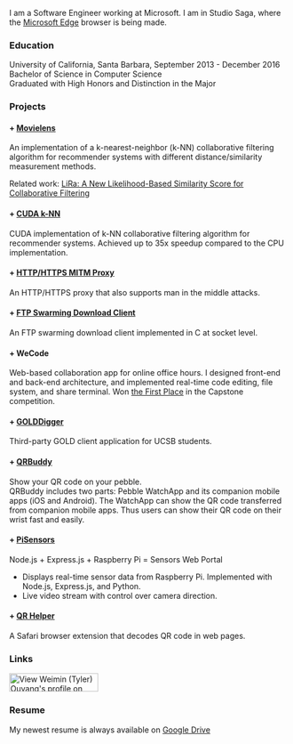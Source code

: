 
I am a Software Engineer working at Microsoft. I am in Studio Saga, where the [Microsoft Edge](https://www.microsoft.com/en-us/windows/microsoft-edge) browser is being made.  

### Education
University of California, Santa Barbara, September 2013 - December 2016  
Bachelor of Science in Computer Science  
Graduated with High Honors and Distinction in the Major  

### Projects

#### + [Movielens](https://github.com/tylerwowen/movielens)
An implementation of a k-nearest-neighbor (k-NN) collaborative filtering algorithm for recommender systems with different distance/similarity measurement methods.

Related work: [LiRa: A New Likelihood-Based Similarity Score for Collaborative Filtering](https://arxiv.org/abs/1608.08646)

#### + [CUDA k-NN](https://github.com/tylerwowen/cuda_knn)
CUDA implementation of k-NN collaborative filtering algorithm for recommender systems. Achieved up to 35x speedup compared to the CPU implementation. 

#### + [HTTP/HTTPS MITM Proxy](https://github.com/tylerwowen/mitm_proxy)
An HTTP/HTTPS proxy that also supports man in the middle attacks. 

#### + [FTP Swarming Download Client](https://github.com/tylerwowen/FTP_Client)
An FTP swarming download client implemented in C at socket level.

#### + WeCode
Web-based collaboration app for online office hours.
I designed front-end and back-end architecture, and implemented real-time code editing, file system, and share terminal.
Won [the First Place](http://www.cs.ucsb.edu/spotlights/capstone-award-winners-victors-go-spoils) in the Capstone competition.

#### + [GOLDDigger](http://tylerwowen.github.io/golddigger/)
Third-party GOLD client application for UCSB students. 

#### + [QRBuddy](http://tylerwowen.github.io/wechatbuddy/)
Show your QR code on your pebble.  
QRBuddy includes two parts: Pebble WatchApp and its companion mobile apps (iOS and Android). The WatchApp can show the QR code transferred from companion mobile apps. Thus users can show their QR code on their wrist fast and easily.  

#### + [PiSensors](https://github.com/tylerwowen/pisensors)
Node.js + Express.js + Raspberry Pi = Sensors Web Portal

- Displays real-time sensor data from Raspberry Pi. Implemented with Node.js, Express.js, and Python.  
- Live video stream with control over camera direction.

#### + [QR Helper](http://tylerwowen.github.io/qr_helper/)
A Safari browser extension that decodes QR code in web pages.

### Links
<a href="https://www.linkedin.com/pub/weimin-tyler-ouyang/89/999/4b8">
  <img src="https://static.licdn.com/scds/common/u/img/webpromo/btn_viewmy_160x33.png" width="160" height="33" border="0" alt="View Weimin  (Tyler) Ouyang's profile on LinkedIn">
</a>  


### Resume
My newest resume is always available on [Google Drive](https://drive.google.com/file/d/0B8WWHHPFdW35WHdHRnJJYURyMlE/view?usp=sharing)
